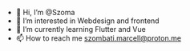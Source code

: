 - 👋 Hi, I’m @Szoma
- 👀 I’m interested in Webdesign and frontend
- 🌱 I’m currently learning Flutter and Vue
- 📫 How to reach me szombati.marcell@proton.me



<!---
Szomb/Szomb is a ✨ special ✨ repository because its `README.md` (this file) appears on your GitHub profile.
You can click the Preview link to take a look at your changes.
--->
